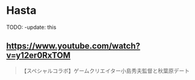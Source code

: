 # Hasta

TODO: -update: this

## https://www.youtube.com/watch?v=y12er0RxTOM

>【スペシャルコラボ】ゲームクリエイター小島秀夫監督と秋葉原デート 
